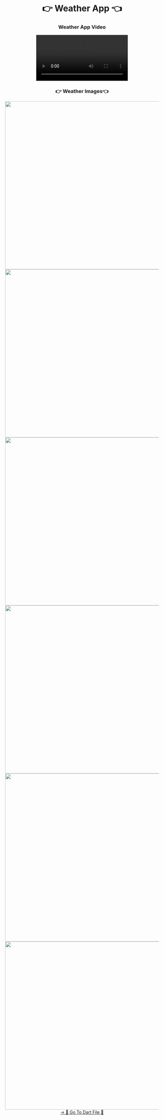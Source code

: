 <h1 align="center">👉 Weather App 👈</h1>

<h3 align="center"> Weather App Video </h3>
<div align="center">
 <video src="https://github.com/user-attachments/assets/9ae7f1d8-1d99-4be1-bf95-3952bf9a95f9"> 
</video>
</div>

<h3 align="center">👉 Weather Images👈</h3>


<div align="center">
  <img height="550"  src="https://github.com/user-attachments/assets/c8def274-b37c-4190-a35e-a4129fae31df" />
  <img height="550"  src="https://github.com/user-attachments/assets/03f05ce8-4e74-4d27-b61f-4af2ffcecf56" />
  <img height="550"  src="https://github.com/user-attachments/assets/67e045d2-a2e7-4ddd-98eb-90b9b087f243" />
  <img height="550"  src="https://github.com/user-attachments/assets/60021861-0419-4eb1-add6-4bd9bcecff0f" />
  <img height="550"  src="https://github.com/user-attachments/assets/c025599b-87d9-4e1f-b0b0-d380b7aaaf01" />
  <img height="550"  src="https://github.com/user-attachments/assets/9a518f8a-b7bd-41b8-a952-b703fd394e1e" />
</div>
<div align="center">
<a href="https://github.com/YashuPatel1724/weather_app/tree/master/lib">-> 📂 Go To Dart File 📂 </a>
</div>
